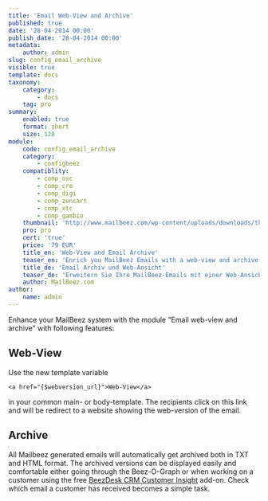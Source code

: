 ```yaml
---
title: 'Email Web-View and Archive'
published: true
date: '28-04-2014 00:00'
publish_date: '28-04-2014 00:00'
metadata:
    author: admin
slug: config_email_archive
visible: true
template: docs
taxonomy:
    category:
        - docs
    tag: pro
summary:
    enabled: true
    format: short
    size: 128
module:
    code: config_email_archive
    category:
        - configbeez
    compatiblity:
        - comp_osc
        - comp_cre
        - comp_digi
        - comp_zencart
        - comp_xtc
        - comp_gambio
    thumbnail: 'http://www.mailbeez.com/wp-content/uploads/downloads/thumbnails/2014/04/icon_32.png'
    pro: pro
    cert: 'true'
    price: '79 EUR'
    title_en: 'Web-View and Email Archive'
    teaser_en: 'Enrich you MailBeez Emails with a web-view and archive them'
    title_de: 'Email Archiv und Web-Ansicht'
    teaser_de: 'Erweitern Sie Ihre MailBeez-Emails mit einer Web-Ansicht und archivieren Sie diese.'
    author: MailBeez.com
author:
    name: admin
---
```


Enhance your MailBeez system with the module "Email web-view and archive" with following features:

## Web-View

Use the new template variable

```
<a href="{$webversion_url}">Web-View</a>
```


in your common main- or body-template. The recipients click on this link and will be redirect to a website showing the web-version of the email.

## Archive

All Mailbeez generated emails will automatically get archived both in TXT and HTML format. The archived versions can be displayed easily and comfortable either going through the Beez-O-Graph or when working on a customer using the free [BeezDesk CRM Customer Insight](/documentation/configbeez/config_customer_insight/) add-on. Check which email a customer has received becomes a simple task.

